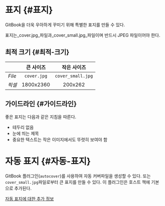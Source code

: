 # 표지 {#표지}

GitBook을 더욱 우아하게 꾸미기 위해 특별한 표지를 만들 수 있다.

표지는_cover.jpg_파일과_cover\_small.jpg_파일이며 반드시 JPEG 파일이어야 한다.

## 최적 크기 {#최적-크기}

|  | 큰 사이즈 | 작은 사이즈 |
| :---: | :---: | :---: |
| _File_ | `cover.jpg` | `cover_small.jpg` |
| _픽셀_ | 1800x2360 | 200x262 |

## 가이드라인 {#가이드라인}

좋은 표지는 다음과 같은 지침을 따른다.

* 테두리 없음
* 눈에 띄는 제목
* 중요한 텍스트는 작은 이미지에서도 뚜렷히 보여야 함

# 자동 표지 {#자동-표지}

GitBook 플러그인\(`autocover`\)를 사용하여 자동 커버파일을 생성할 수 있다. 또는`cover_small.jpg`파일로부터 큰 표지를 만들 수 있다. 이 플러그인은 호스트 책에 기본으로 추가된다.

[자동 표지에 대한 추가 정보](https://github.com/GitbookIO/plugin-autocover)

